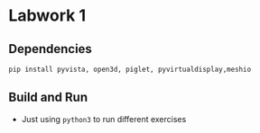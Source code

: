 # Labwork 1

## Dependencies

```bash
pip install pyvista, open3d, piglet, pyvirtualdisplay,meshio
```

## Build and Run

- Just using `python3` to run different exercises
